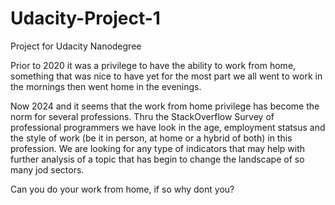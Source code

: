 # Udacity-Project-1
Project for Udacity Nanodegree

Prior to 2020 it was a privilege to have the ability to work from home, something that was nice to have yet for the most part we all went to work in the mornings then went home in the evenings. 

Now 2024 and it seems that the work from home privilege has become the norm for several professions.
Thru the StackOverflow Survey of professional programmers we have look in the age, employment statsus and the style of work (be it in person, at home or a hybrid of both) in this profession. 
We are looking for any type of indicators that may help with further analysis of a topic that has begin to change the landscape of so many jod sectors.

Can you do your work from home, if so why dont you?
